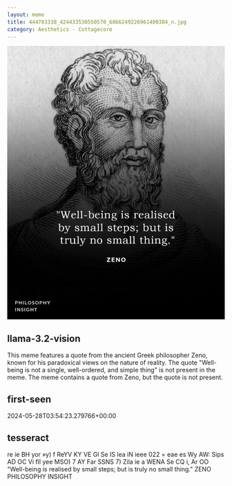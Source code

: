 ```yaml
---
layout: meme
title: 444783338_424433530550570_6866249226961400384_n.jpg
category: Aesthetics - Cottagecore
---
```


<div markdown="0"><a href="444783338_424433530550570_6866249226961400384_n.jpg"><img class="photo" src="444783338_424433530550570_6866249226961400384_n.jpg" /></a>

<h2>llama-3.2-vision</h2>
<p title="Llama-3.2-11B is a really good model that probably gets the visual details right but doesn't understand literary or media references, and often fails to accurately represent the physical arrangement of objects and the implied relationships between the objects.">This meme features a quote from the ancient Greek philosopher Zeno, known for his paradoxical views on the nature of reality. The quote &quot;Well-being is not a single, well-ordered, and simple thing&quot; is not present in the meme. The meme contains a quote from Zeno, but the quote is not present.</p>

<h2>first-seen</h2>
<p title="Because Git doesn't preserve file modification times, this metadata file contains the file's modification time when it was added to the library.">2024-05-28T03:54:23.279766+00:00</p>

<h2>tesseract</h2>
<p title="Tesseract is often terrible and just gives a lot of nonsense characters, but it used to be the state of the art, and usually it is better at correctly representing text than llama-3.2-vision-11b.">re ie BH yor »y) f ReYV KY VE Gl Se IS lea iN ieee 022 = eae es Wy AW: Sips AD OC Vi fll yee MSO) 7 AY Far SSNS 7) Zila ie a WENA Se CQ i, Ar OO &quot;Well-being is realised by small steps; but is truly no small thing.&quot; ZENO PHILOSOPHY INSIGHT</p>

</div>

